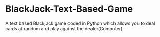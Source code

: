 # BlackJack-Text-Based-Game
A text based Blackjack game coded in Python which allows you to deal cards at random and play against the dealer(Computer)
